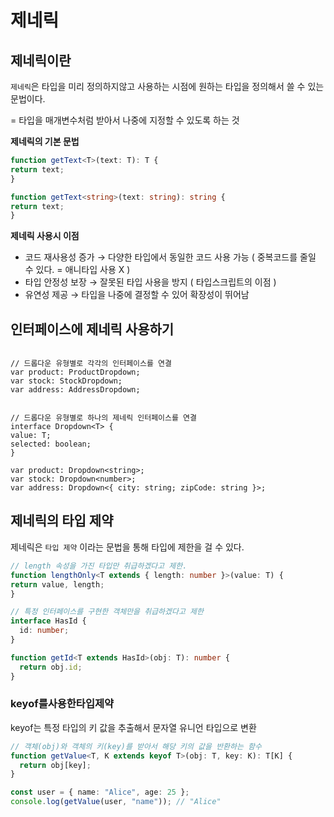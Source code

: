 # 제네릭
## 제네릭이란
`제네릭`은 타입을 미리 정의하지않고 사용하는 시점에 원하는 타입을 정의해서 쓸 수 있는 문법이다.

= 타입을 매개변수처럼 받아서 나중에 지정할 수 있도록 하는 것



**제네릭의 기본 문법**
```ts
function getText<T>(text: T): T {
return text;
}

function getText<string>(text: string): string {
return text;
} 
```

**제네릭 사용시 이점**
- 코드 재사용성 증가 → 다양한 타입에서 동일한 코드 사용 가능 ( 중복코드를 줄일 수 있다. = 애니타입 사용 X )
- 타입 안정성 보장 → 잘못된 타입 사용을 방지 ( 타입스크립트의 이점 )
- 유연성 제공 → 타입을 나중에 결정할 수 있어 확장성이 뛰어남

## 인터페이스에 제네릭 사용하기
```TS

// 드롭다운 유형별로 각각의 인터페이스를 연결
var product: ProductDropdown;
var stock: StockDropdown;
var address: AddressDropdown;
 

// 드롭다운 유형별로 하나의 제네릭 인터페이스를 연결
interface Dropdown<T> {
value: T;
selected: boolean;
} 

var product: Dropdown<string>;
var stock: Dropdown<number>;
var address: Dropdown<{ city: string; zipCode: string }>;
```

## 제네릭의 타입 제약
제네릭은 `타입 제약` 이라는 문법을 통해 타입에 제한을 걸 수 있다.

```ts
// length 속성을 가진 타입만 취급하겠다고 제한.
function lengthOnly<T extends { length: number }>(value: T) {
return value, length;
} 

// 특정 인터페이스를 구현한 객체만을 취급하겠다고 제한 
interface HasId {
  id: number;
}

function getId<T extends HasId>(obj: T): number {
  return obj.id;
}
```

###  keyof를사용한타입제약 

 keyof는 특정 타입의 키 값을 추출해서 문자열 유니언 타입으로 변환
 

```ts
// 객체(obj)와 객체의 키(key)를 받아서 해당 키의 값을 반환하는 함수
function getValue<T, K extends keyof T>(obj: T, key: K): T[K] {
  return obj[key];
}

const user = { name: "Alice", age: 25 };
console.log(getValue(user, "name")); // "Alice"
```

